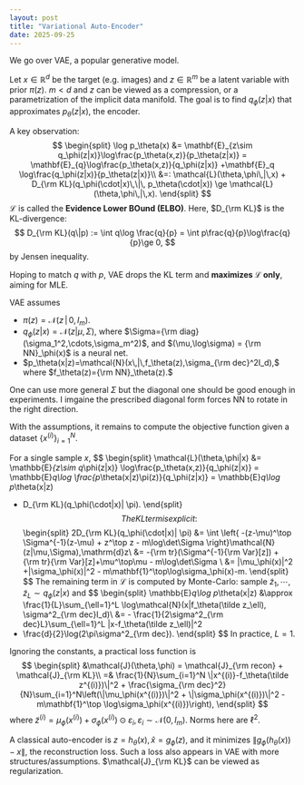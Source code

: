 ```yaml
---
layout: post
title: "Variational Auto-Encoder"
date: 2025-09-25
---
```


We go over VAE, a popular generative model.

Let $x\in \mathbb{R}^d$ be the target (e.g. images) and $z\in \mathbb{R}^m$ be a latent variable with prior $\pi(z)$. $m<d$ and $z$ can be viewed as a compression, or a parametrization of the implicit data manifold.
The goal is to find $q_\phi(z|x)$ that approximates $p_\theta(z|x),$ the encoder.

A key observation:
$$
\begin{split}
\log p_\theta(x)
    &= \mathbf{E}_{z\sim q_\phi(z|x)}\log\frac{p_\theta(x,z)}{p_\theta(z|x)}
    = \mathbf{E}_{q}\log\frac{p_\theta(x,z)}{q_\phi(z|x)}
    +\mathbf{E}_q \log\frac{q_\phi(z|x)}{p_\theta(z|x)}\\ 
    &=: \mathcal{L}(\theta,\phi\,|\,x) + D_{\rm KL}(q_\phi(\cdot|x)\,\|\, p_\theta(\cdot|x))
\ge  \mathcal{L}(\theta,\phi\,|\,x).  
\end{split}
$$
$\mathcal{L}$ is called the **Evidence Lower BOund (ELBO)**.
Here, $D_{\rm KL}$ is the KL-divergence:
$$
D_{\rm KL}(q\|p) := \int q\log \frac{q}{p} = \int p\frac{q}{p}\log\frac{q}{p}\ge 0,
$$
by Jensen inequality.

Hoping to match $q$ with $p$, VAE drops the KL term and **maximizes $\mathcal{L}$ only**, aiming for MLE.

VAE assumes

- $\pi(z)=\mathcal{N}(z\,|\,0,I_m)$.
- $q_\phi(z|x)=\mathcal{N}(z|\mu,\Sigma),$ where $\Sigma={\rm diag}(\sigma_1^2,\cdots,\sigma_m^2)$, and 
$(\mu,\log\sigma) = {\rm NN}_\phi(x)$ is a neural net.
- $p_\theta(x|z)=\mathcal{N}(x\,|\,f_\theta(z),\sigma_{\rm dec}^2I_d),$
where $f_\theta(z)={\rm NN}_\theta(z).$

One can use more general $\Sigma$ but the diagonal one should be good enough in experiments. I imgaine the prescribed diagonal form forces NN to rotate in the right direction.

With the assumptions, it remains to compute the objective function
given a dataset $\{x^{(i)}\}_{i=1}^N.$

For a single sample $x$,
$$
\begin{split}
\mathcal{L}(\theta,\phi|x)
&= \mathbb{E}_{z\sim q_\phi(z|x)} \log\frac{p_\theta(x,z)}{q_\phi(z|x)}
= \mathbb{E}_q\log \frac{p_\theta(x|z)\pi(z)}{q_\phi(z|x)}
= \mathbb{E}_q\log p_\theta(x|z)
- D_{\rm KL}(q_\phi(\cdot|x)\| \pi).
\end{split}
$$
The KL term is explicit:
$$
\begin{split}
2D_{\rm KL}(q_\phi(\cdot|x)\| \pi)
&= \int \left\{
        -(z-\mu)^\top \Sigma^{-1}(z-\mu)
        + z^\top z
        - m\log\det\Sigma
    \right\}\mathcal{N}(z|\mu,\Sigma)\,\mathrm{d}z\\ 
    &= -{\rm tr}(\Sigma^{-1}{\rm Var}[z])
        + {\rm tr}{\rm Var}[z]+\mu^\top\mu - m\log\det\Sigma \\ 
    &= \|\mu_\phi(x)\|^2 +\|\sigma_\phi(x)\|^2 - m\mathbf{1}^\top\log\sigma_\phi(x)-m.
\end{split}
$$
The remaining term in $\mathcal{L}$ is computed by Monte-Carlo:
sample $\tilde z_1,\cdots,\tilde z_L\sim q_\phi(z|x)$ and 
$$
\begin{split}
\mathbb{E}_q\log p_\theta(x|z)
&\approx \frac{1}{L}\sum_{\ell=1}^L \log\mathcal{N}(x|f_\theta(\tilde z_\ell), \sigma^2_{\rm dec}I_d)\\ 
&= - \frac{1}{2\sigma^2_{\rm dec}L}\sum_{\ell=1}^L \|x-f_\theta(\tilde z_\ell)\|^2 
- \frac{d}{2}\log(2\pi\sigma^2_{\rm dec}).
\end{split}
$$
In practice, $L=1$.

Ignoring the constants, a practical loss function is
$$
\begin{split}
&\mathcal{J}(\theta,\phi) =
\mathcal{J}_{\rm recon} + \mathcal{J}_{\rm KL}\\
=& 
    \frac{1}{N}\sum_{i=1}^N \|x^{(i)}-f_\theta(\tilde z^{(i)})\|^2 
     + \frac{\sigma_{\rm dec}^2}{N}\sum_{i=1}^N\left(\|\mu_\phi(x^{(i)})\|^2 + \|\sigma_\phi(x^{(i)})\|^2 - m\mathbf{1}^\top \log\sigma_\phi(x^{(i)})\right),
\end{split}
$$
where $\tilde z^{(i)}=\mu_\phi(x^{(i)}) + \sigma_\phi(x^{(i)})\odot \varepsilon_i, \varepsilon_i\sim \mathcal{N}(0,I_m).$ Norms here are $\ell^2$.

A classical auto-encoder is $z=h_\theta(x),\hat x=g_\phi(z)$, and it minimizes 
$\|g_\phi(h_\theta(x))-x\|,$ the reconstruction loss.
Such a loss also appears in VAE with more structures/assumptions.
$\mathcal{J}_{\rm KL}$ can be viewed as regularization.